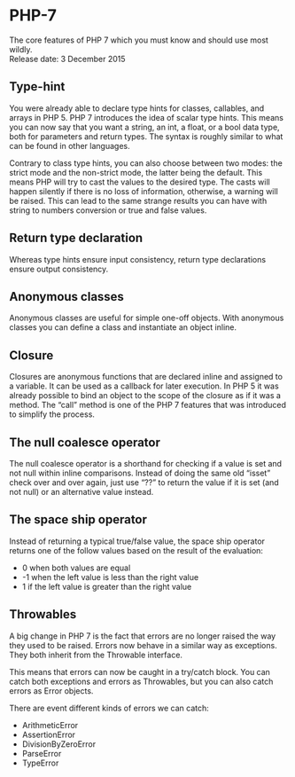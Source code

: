 # PHP-7
The core features of PHP 7 which you must know and should use most wildly.<br>
Release date: 3 December 2015

## Type-hint
You were already able to declare type hints for classes, callables, and arrays in PHP 5. PHP 7 introduces the idea of scalar type hints. This means you can now say that you want a string, an int, a float, or a bool data type, both for parameters and return types. The syntax is roughly similar to what can be found in other languages.

Contrary to class type hints, you can also choose between two modes: the strict mode and the non-strict mode, the latter being the default. This means PHP will try to cast the values to the desired type. The casts will happen silently if there is no loss of information, otherwise, a warning will be raised. This can lead to the same strange results you can have with string to numbers conversion or true and false values.

## Return type declaration
Whereas type hints ensure input consistency, return type declarations ensure output consistency.

## Anonymous classes
Anonymous classes are useful for simple one-off objects. With anonymous classes you can define a class and instantiate an object inline.

## Closure
Closures are anonymous functions that are declared inline and assigned to a variable. It can be used as a callback for later execution. In PHP 5 it was already possible to bind an object to the scope of the closure as if it was a method.
The “call” method is one of the PHP 7 features that was introduced to simplify the process.

## The null coalesce operator
The null coalesce operator is a shorthand for checking if a value is set and not null within inline comparisons. Instead of doing the same old “isset” check over and over again, just use “??” to return the value if it is set (and not null) or an alternative value instead.

## The space ship operator
Instead of returning a typical true/false value, the space ship operator returns one of the follow values based on the result of the evaluation:<br>

- 0 when both values are equal
- -1 when the left value is less than the right value
- 1 if the left value is greater than the right value

## Throwables
A big change in PHP 7 is the fact that errors are no longer raised the way they used to be raised. Errors now behave in a similar way as exceptions. They both inherit from the Throwable interface.

This means that errors can now be caught in a try/catch block. You can catch both exceptions and errors as Throwables, but you can also catch errors as Error objects.

There are event different kinds of errors we can catch:<br>

- ArithmeticError
- AssertionError
- DivisionByZeroError
- ParseError
- TypeError






